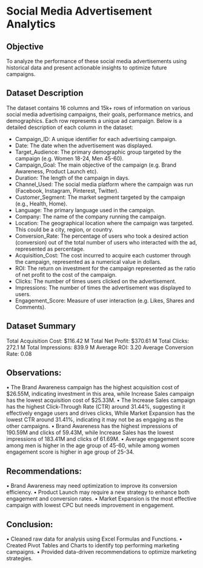 # Social Media Advertisement Analytics

## Objective 
To analyze the performance of these social media advertisements using historical data and present actionable insights to optimize future campaigns. 

## Dataset Description
The dataset contains 16 columns and 15k+ rows of information on various social media advertising campaigns, their goals, performance metrics, and demographics. Each row represents a unique ad campaign. Below is a detailed description of each column in the dataset: 
- Campaign_ID: A unique identifier for each advertising campaign. 
- Date: The date when the advertisement was displayed. 
- Target_Audience: The primary demographic group targeted by the campaign (e.g. Women 18-24, Men 45-60). 
- Campaign_Goal: The main objective of the campaign (e.g. Brand Awareness, Product Launch etc).
- Duration: The length of the campaign in days. 
- Channel_Used: The social media platform where the campaign was run (Facebook, Instagram, Pinterest, Twitter). 
- Customer_Segment: The market segment targeted by the campaign (e.g., Health, Home). 
- Language: The primary language used in the campaign. 
- Company: The name of the company running the campaign. 
- Location: The geographical location where the campaign was targeted. This could be a city, region, or country. 
- Conversion_Rate: The percentage of users who took a desired action (conversion) out of the total number of users who interacted with the ad, represented as percentage. 
- Acquisition_Cost: The cost incurred to acquire each customer through the campaign, represented as a numerical value in dollars. 
- ROI: The return on investment for the campaign represented as the ratio of net profit to the cost of the campaign. 
- Clicks: The number of times users clicked on the advertisement. 
- Impressions: The number of times the advertisement was displayed to users. 
- Engagement_Score:  Measure of user interaction (e.g. Likes, Shares and Comments).

## Dataset Summary
Total Acquisition Cost: $116.42 M
Total Net Profit: $370.61 M
Total Clicks: 272.1 M
Total Impressions: 839.9 M
Average ROI: 3.20
Average Conversion Rate: 0.08

## Observations:
•	The Brand Awareness campaign has the highest acquisition cost of $26.55M, indicating investment in this area, while Increase Sales campaign has the lowest acquisition cost of $25.33M.
•	The Increase Sales campaign has the highest Click-Through Rate (CTR) around 31.44%, suggesting it effectively engage users and drives clicks, While Market Expansion has the lowest CTR around 31.41%, indicating it may not be as engaging as the other campaigns.
•	Brand Awareness has the highest impressions of 190.59M and clicks of 59.43M, while Increase Sales has the lowest impressions of 183.41M and clicks of 61.69M.
•	Average engagement score among men is higher in the age group of 45-60, while among women engagement score is higher in age group of 25-34.

## Recommendations:
•	Brand Awareness may need optimization to improve its conversion efficiency.
•	Product Launch may require a new strategy to enhance both engagement and conversion rates.
•	Market Expansion is the most effective campaign with lowest CPC but needs improvement in engagement.

## Conclusion:
•	Cleaned raw data for analysis using Excel Formulas and Functions.
•	Created Pivot Tables and Charts to identify top performing marketing campaigns. 
•	Provided data-driven recommendations to optimize marketing strategies.

